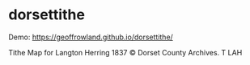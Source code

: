 # dorsettithe

Demo: https://geoffrowland.github.io/dorsettithe/

Tithe Map for Langton Herring 1837 &copy; Dorset County Archives. T LAH
